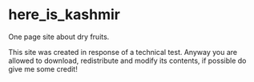 # here_is_kashmir
One page site about dry fruits.

This site was created in response of a technical test. Anyway you are allowed to download, redistribute and modify its contents, 
if possible do give me some credit!
